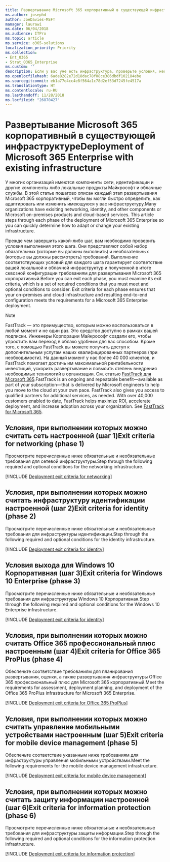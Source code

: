 ```yaml
---
title: Развертывание Microsoft 365 корпоративный в существующей инфраструктуре
ms.author: josephd
author: JoeDavies-MSFT
manager: laurawi
ms.date: 06/04/2018
ms.audience: ITPro
ms.topic: article
ms.service: o365-solutions
localization_priority: Priority
ms.collection:
- Ent_O365
- Strat_O365_Enterprise
ms.custom: ''
description: Если у вас уже есть инфраструктура, проверьте условия, необходимые для развертывания Microsoft 365 корпоративный.
ms.openlocfilehash: 6ade8282e72d18dac78f08ce386dbdf102184ebe
ms.sourcegitcommit: eb1a77e4cc4e8f564a1c78d2ef53d7245fe4517a
ms.translationtype: HT
ms.contentlocale: ru-RU
ms.lasthandoff: 11/28/2018
ms.locfileid: "26870427"
---
```

# <a name="deployment-of-microsoft-365-enterprise-with-existing-infrastructure"></a><span data-ttu-id="2c24b-103">Развертывание Microsoft 365 корпоративный в существующей инфраструктуре</span><span class="sxs-lookup"><span data-stu-id="2c24b-103">Deployment of Microsoft 365 Enterprise with existing infrastructure</span></span>

<span data-ttu-id="2c24b-p101">У многих организаций имеются компоненты сети, идентификации и другие компоненты либо локальные продукты Майкрософт и облачные службы. В этой статье пошагово описан каждый этап развертывания Microsoft 365 корпоративный, чтобы вы могли быстро определить, как адаптировать или изменить имеющуюся у вас инфраструктуру.</span><span class="sxs-lookup"><span data-stu-id="2c24b-p101">Many organizations have exisiting networking, identity, and other components or Microsoft on-premises products and cloud-based services. This article steps through each phase of the deployment of Microsoft 365 Enterprise so you can quickly determine how to adapt or change your existing infrastructure.</span></span>

<span data-ttu-id="2c24b-p102">Прежде чем завершить какой-либо шаг, вам необходимо проверить условия выполнения этого шага. Они представляют собой набор обязательных (которые вы должны выполнить) и необязательных (которые вы должны рассмотреть) требований. Выполнение соответствующих условий для каждого шага гарантирует соответствие вашей локальной и облачной инфраструктур и полученной в итоге сквозной конфигурации требованиям для развертывания Microsoft 365 корпоративный.</span><span class="sxs-lookup"><span data-stu-id="2c24b-p102">Before you can exit each phase, you must examine its exit criteria, which is a set of required conditions that you must meet and optional conditions to consider. Exit criteria for each phase ensures that your on-premises and cloud infrastructure and resulting end-to-end configuration meets the requirements for a Microsoft 365 Enterprise deployment.</span></span>

> [!Note] 
> <span data-ttu-id="2c24b-p103">FastTrack — это преимущество, которым можно воспользоваться в любой момент и не один раз. Это средство доступно в рамках вашей подписки. Инженеры Корпорации Майкрософт создали его, чтобы упростить вам переход в облако удобным для вас способом. Кроме того, с помощью FastTrack вы можете получить доступ к дополнительным услугам наших квалифицированных партнеров (при необходимости). На данный момент у нас более 40 000 клиентов, и FastTrack помогает достичь им максимальной рентабельности инвестиций, ускорить развертывание и повысить степень внедрения необходимых технологий в организации. См. статью [FastTrack для Microsoft 365](https://fasttrack.microsoft.com/microsoft365).</span><span class="sxs-lookup"><span data-stu-id="2c24b-p103">FastTrack is an ongoing and repeatable benefit—available as part of your subscription—that is delivered by Microsoft engineers to help you move to the cloud at your own pace. FastTrack also gives you access to qualified partners for additional services, as needed. With over 40,000 customers enabled to date, FastTrack helps maximize ROI, accelerate deployment, and increase adoption across your organization. See [FastTrack for Microsoft 365](https://fasttrack.microsoft.com/microsoft365).</span></span>

## <a name="exit-criteria-for-networking-phase-1"></a><span data-ttu-id="2c24b-112">Условия, при выполнении которых можно считать сеть настроенной (шаг 1)</span><span class="sxs-lookup"><span data-stu-id="2c24b-112">Exit criteria for networking (phase 1)</span></span>

<span data-ttu-id="2c24b-113">Просмотрите перечисленные ниже обязательные и необязательные требования для сетевой инфраструктуры.</span><span class="sxs-lookup"><span data-stu-id="2c24b-113">Step through the following required and optional conditions for the networking infrastructure.</span></span>

[!INCLUDE [Deployment exit criteria for networking](./includes/deployment-exit-criteria-networking.md)]

## <a name="exit-criteria-for-identity-phase-2"></a><span data-ttu-id="2c24b-114">Условия, при выполнении которых можно считать инфраструктуру идентификации настроенной (шаг 2)</span><span class="sxs-lookup"><span data-stu-id="2c24b-114">Exit criteria for identity (phase 2)</span></span>

<span data-ttu-id="2c24b-115">Просмотрите перечисленные ниже обязательные и необязательные требования для инфраструктуры идентификации.</span><span class="sxs-lookup"><span data-stu-id="2c24b-115">Step through the following required and optional conditions for the identity infrastructure.</span></span>

[!INCLUDE [Deployment exit criteria for identity](./includes/deployment-exit-criteria-identity.md)]

## <a name="exit-criteria-for-windows-10-enterprise-phase-3"></a><span data-ttu-id="2c24b-116">Условия выхода для Windows 10 Корпоративная (шаг 3)</span><span class="sxs-lookup"><span data-stu-id="2c24b-116">Exit criteria for Windows 10 Enterprise (phase 3)</span></span>

<span data-ttu-id="2c24b-117">Просмотрите перечисленные ниже обязательные и необязательные требования для инфраструктуры Windows 10 Корпоративная.</span><span class="sxs-lookup"><span data-stu-id="2c24b-117">Step through the following required and optional conditions for the Windows 10 Enterprise infrastructure.</span></span>

[!INCLUDE [Deployment exit criteria for identity](./includes/deployment-exit-criteria-windows10.md)]

## <a name="exit-criteria-for-office-365-proplus-phase-4"></a><span data-ttu-id="2c24b-118">Условия, при выполнении которых можно считать Office 365 профессиональный плюс настроенным (шаг 4)</span><span class="sxs-lookup"><span data-stu-id="2c24b-118">Exit criteria for Office 365 ProPlus (phase 4)</span></span>

<span data-ttu-id="2c24b-119">Обеспечьте соответствие требованиям для планирования развертывания, оценки, а также развертывания инфраструктуры Office 365 профессиональный плюс для Microsoft 365 корпоративный.</span><span class="sxs-lookup"><span data-stu-id="2c24b-119">Meet the requirements for assessment, deployment planning, and deployment of the Office 365 ProPlus infrastructure for Microsoft 365 Enterprise.</span></span>

[!INCLUDE [Deployment exit criteria for Office 365 ProPlus](./includes/deployment-exit-criteria-office365proplus.md)]

## <a name="exit-criteria-for-mobile-device-management-phase-5"></a><span data-ttu-id="2c24b-120">Условия, при выполнении которых можно считать управление мобильными устройствами настроенным (шаг 5)</span><span class="sxs-lookup"><span data-stu-id="2c24b-120">Exit criteria for mobile device management (phase 5)</span></span>

<span data-ttu-id="2c24b-121">Обеспечьте соответствие указанным ниже требованиям для инфраструктуры управления мобильными устройствами.</span><span class="sxs-lookup"><span data-stu-id="2c24b-121">Meet the following requirements for the mobile device management infrastructure.</span></span>

[!INCLUDE [Deployment exit criteria for mobile device management](./includes/deployment-exit-criteria-mobility.md)]

## <a name="exit-criteria-for-information-protection-phase-6"></a><span data-ttu-id="2c24b-122">Условия, при выполнении которых можно считать защиту информации настроенной (шаг 6)</span><span class="sxs-lookup"><span data-stu-id="2c24b-122">Exit criteria for information protection (phase 6)</span></span>

<span data-ttu-id="2c24b-123">Просмотрите перечисленные ниже обязательные и необязательные требования для инфраструктуры защиты информации.</span><span class="sxs-lookup"><span data-stu-id="2c24b-123">Step through the following required and optional conditions for the information protection infrastructure.</span></span>

[!INCLUDE [Deployment exit criteria for information protection](./includes/deployment-exit-criteria-infoprotect.md)]

